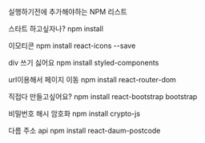 실행하기전에 추가해야하는 NPM 리스트

스타트 하고싶자나?
npm install 

이모티콘
npm install react-icons --save

div 쓰기 싫어요
npm install styled-components

url이용해서 페이지 이동
npm install react-router-dom

직접다 만들고싶어요?
npm install react-bootstrap bootstrap

비밀번호 해시 암호화
npm install crypto-js

다름 주소  api
npm install react-daum-postcode
